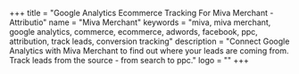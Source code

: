 +++
title = "Google Analytics Ecommerce Tracking For Miva Merchant - Attributio"
name = "Miva Merchant"
keywords = "miva, miva merchant, google analytics, commerce, ecommerce, adwords, facebook, ppc, attribution, track leads, conversion tracking"
description = "Connect Google Analytics with Miva Merchant to find out where your leads are coming from. Track leads from the source - from search to ppc."
logo = ""
+++
